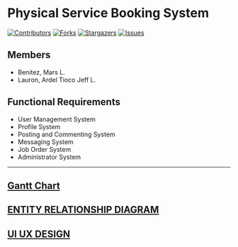 # Physical Service Booking System


[![Contributors][contributors-shield]][contributors-url]
[![Forks][forks-shield]][forks-url]
[![Stargazers][stars-shield]][stars-url]
[![Issues][issues-shield]][issues-url]

## Members
- Benitez, Mars L.
- Lauron, Ardel Tioco Jeff L.

## Functional Requirements
- User Management System
- Profile System
- Posting and Commenting System
- Messaging System
- Job Order System
- Administrator System
***

[Gantt Chart](https://docs.google.com/spreadsheets/d/14DVrDrjn8v1IZDZtvxU79hBd050yFpag3cCTIM3lJx0/edit?usp=drivesdk)
---
[ENTITY RELATIONSHIP DIAGRAM](https://lucid.app/lucidchart/3f0c17de-1b55-4729-8945-2140ddeedbbb/edit?viewport_loc=685%2C-1785%2C2742%2C1419%2C0_0&invitationId=inv_0aa3e9ee-676e-4fe5-950b-ba7ebe7414ce)
---
[UI UX DESIGN](https://www.figma.com/design/2cT7xOfB4RbNKPmW5BSNpM/CSIT327-UI-UX?node-id=1-2)
---

<!-- MARKDOWN LINKS & IMAGES -->
<!-- https://www.markdownguide.org/basic-syntax/#reference-style-links -->
[contributors-shield]: https://img.shields.io/github/contributors/othneildrew/Best-README-Template.svg?style=for-the-badge
[contributors-url]: https://github.com/Derlashwarma/Physical-Service-Booking-System/graphs/contributors
[forks-shield]: https://img.shields.io/github/forks/othneildrew/Best-README-Template.svg?style=for-the-badge
[forks-url]: https://github.com/Derlashwarma/Physical-Service-Booking-System/network/members
[stars-shield]: https://img.shields.io/github/stars/othneildrew/Best-README-Template.svg?style=for-the-badge
[stars-url]:https://github.com/Derlashwarma/Physical-Service-Booking-System/stargazers
[issues-shield]: https://img.shields.io/github/issues/othneildrew/Best-README-Template.svg?style=for-the-badge
[issues-url]: https://github.com/Derlashwarma/Physical-Service-Booking-System/issues
